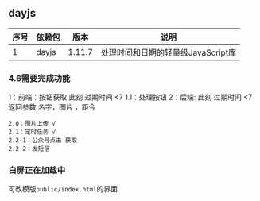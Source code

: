 #

## dayjs




| 序号 | 依赖包 | 版本   | 说明                               |
| ---- | ------ | ------ | ---------------------------------- |
| 1    | dayjs  | 1.11.7 | 处理时间和日期的轻量级JavaScript库 |
 

 ### 4.6需要完成功能


 1：前端：按钮获取 此刻 过期时间 <7
    1.1：处理按钮
 2：后端:      此刻 过期时间 <7   返回参数 名字，图片 ，距今 


    2.0：图片上传 √
    2.1：定时任务 √
    2.2-1：公众号点击 获取
    2.2-2：发短信 


### 白屏正在加载中
可改模版`public/index.html`的界面